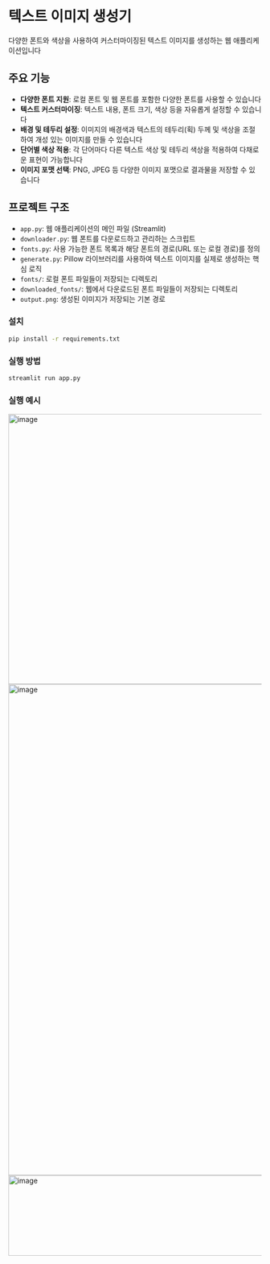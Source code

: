 # 텍스트 이미지 생성기

다양한 폰트와 색상을 사용하여 커스터마이징된 텍스트 이미지를 생성하는 웹 애플리케이션입니다

## 주요 기능

*   **다양한 폰트 지원**: 로컬 폰트 및 웹 폰트를 포함한 다양한 폰트를 사용할 수 있습니다
*   **텍스트 커스터마이징**: 텍스트 내용, 폰트 크기, 색상 등을 자유롭게 설정할 수 있습니다
*   **배경 및 테두리 설정**: 이미지의 배경색과 텍스트의 테두리(획) 두께 및 색상을 조절하여 개성 있는 이미지를 만들 수 있습니다
*   **단어별 색상 적용**: 각 단어마다 다른 텍스트 색상 및 테두리 색상을 적용하여 다채로운 표현이 가능합니다
*   **이미지 포맷 선택**: PNG, JPEG 등 다양한 이미지 포맷으로 결과물을 저장할 수 있습니다

## 프로젝트 구조

*   `app.py`: 웹 애플리케이션의 메인 파일 (Streamlit)
*   `downloader.py`: 웹 폰트를 다운로드하고 관리하는 스크립트
*   `fonts.py`: 사용 가능한 폰트 목록과 해당 폰트의 경로(URL 또는 로컬 경로)를 정의
*   `generate.py`: Pillow 라이브러리를 사용하여 텍스트 이미지를 실제로 생성하는 핵심 로직
*   `fonts/`: 로컬 폰트 파일들이 저장되는 디렉토리
*   `downloaded_fonts/`: 웹에서 다운로드된 폰트 파일들이 저장되는 디렉토리
*   `output.png`: 생성된 이미지가 저장되는 기본 경로


### 설치
```bash
pip install -r requirements.txt
```

### 실행 방법

```bash
streamlit run app.py
```

### 실행 예시
<img width="1207" height="537" alt="image" src="https://github.com/user-attachments/assets/5057abcd-c524-49cf-954f-11712610cd6d" />
<img width="946" height="976" alt="image" src="https://github.com/user-attachments/assets/f3567352-e363-48f5-8122-e8e538a3cdc5" />
<img width="960" height="160" alt="image" src="https://github.com/user-attachments/assets/df9ff136-7c8b-45a5-938b-4f0c39c453d4" />

